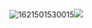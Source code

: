 ![1621501530015](C:\Users\86158\AppData\Roaming\Typora\typora-user-images\1621501530015.png)![](C:\Users\86158\AppData\Roaming\Typora\typora-user-images\1621501569729.png)

